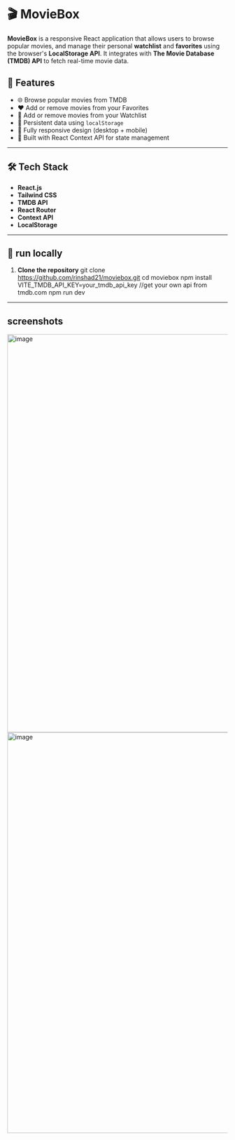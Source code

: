 # 🎬 MovieBox

**MovieBox** is a responsive React application that allows users to browse popular movies, and manage their personal **watchlist** and **favorites** using the browser's **LocalStorage API**. It integrates with **The Movie Database (TMDB) API** to fetch real-time movie data.

## 🚀 Features

- 🌐 Browse popular movies from TMDB
- ❤️ Add or remove movies from your Favorites
- 🎯 Add or remove movies from your Watchlist
- 💾 Persistent data using `localStorage`
- 📱 Fully responsive design (desktop + mobile)
- 🧠 Built with React Context API for state management

---

## 🛠 Tech Stack

- **React.js**
- **Tailwind CSS**
- **TMDB API**
- **React Router**
- **Context API**
- **LocalStorage**

---
## 🧪 run locally

1. **Clone the repository**
git clone https://github.com/rinshad21/moviebox.git
cd moviebox
npm install
VITE_TMDB_API_KEY=your_tmdb_api_key //get your own api from tmdb.com
npm run dev
---
## screenshots
<img width="1873" height="908" alt="image" src="https://github.com/user-attachments/assets/7a63b91c-d31f-4e1f-935d-c449a683e624" />
<img width="1366" height="914" alt="image" src="https://github.com/user-attachments/assets/a5e60b9f-10bb-462b-9639-3c2a393c27e1" />



 
 

